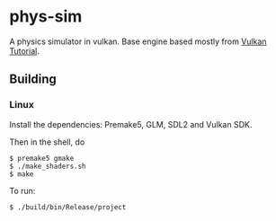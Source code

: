 # phys-sim

A physics simulator in vulkan. Base engine based mostly from [Vulkan
Tutorial](https://vulkan-tutorial.com).

## Building
### Linux
Install the dependencies: Premake5, GLM, SDL2 and Vulkan SDK.


Then in the shell, do

    $ premake5 gmake
    $ ./make_shaders.sh
    $ make
    
To run:
    
    $ ./build/bin/Release/project
